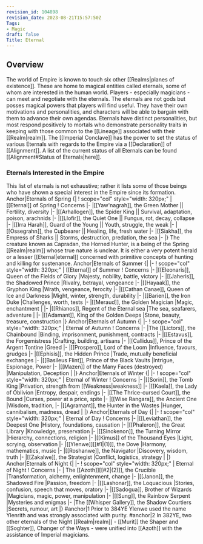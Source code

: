 ```yaml
---
revision_id: 104898
revision_date: 2023-08-21T15:57:50Z
Tags:
- Magic
draft: false
Title: Eternal
---
```

## Overview
The world of Empire is known to touch six other [[Realms|planes of existence]]. These are home to magical entities called eternals, some of whom are interested in the human world. Players - especially magicians - can meet and negotiate with the eternals. The eternals are not gods but posses magical powers that players will find useful. They have their own motivations and personalities, and characters will be able to bargain with them to advance their own agendas.
Eternals have distinct personalities, but most respond positively to mortals who demonstrate personality traits in keeping with those  common to the [[Lineage]] associated with their [[Realm|realm]].
The [[Imperial Conclave]] has the power to set the status of various Eternals with regards to the Empire via a [[Declaration]] of [[Alignment]]. A list of the current status of all Eternals can be found [[Alignment#Status of Eternals|here]].
### Eternals Interested in the Empire
This list of eternals is not exhaustive; rather it lists some of those beings who have shown a special interest in the Empire since its formation.
Anchor|Eternals of Spring
{|
! scope="col" style="width: 320px;" | [[Eternal]] of Spring
! Concerns
|-
|[[Yaw'nagrah]], the Green Mother || Fertility, diversity
|-
|[[Arhallogen]], the Spider King || Survival, adaptation, poison, arachnids
|-
|[[Llofir]], the Quiet One || Fungus, rot, decay, collapse
|-
|[[Irra Harah]], Guard of the Young || Youth, struggle, the weak
|-
|[[Ossegrahn]], the Cupbearer || Healing, life, fresh water
|-
|[[Siakha]], the Empress of Sharks || Storms, destruction, predation, the sea
|-
|}
The creature known as Capradan, the Horned Hunter, is a being of the Spring [[Realm|realm]] whose true nature is unclear. It is either a very potent herald or a lesser [[Eternal|eternal]] concerned with primitive concepts of hunting and killing for sustenance.
Anchor|Eternals of Summer
{|
|-
! scope="col" style="width: 320px;" | [[Eternal]] of Summer
! Concerns
|-
|[[Eleonaris]], Queen of the Fields of Glory
|Majesty, nobility, battle, victory
|-
|[[Jaheris]], the Shadowed Prince
|Rivalry, betrayal, vengeance
|-
|[[Hayaak]], the Gryphon King
|Wrath, vengeance, ferocity
|-
|[[Cathan Canae]], Queen of Ice and Darkness
|Might, winter, strength, durability
|-
|[[Barien]], the Iron Duke
|Challenges, worth, tests
|-
|[[Meraud]], the Golden Magician
|Magic, enchantment
|
|-
|[[Rhianos]], Regent of the Eternal sea
|The sea, seafarers, adventure
|
|-
|[[Adamant]], King of the Golden Deeps
|Stone, beauty, treasure, construction
|}
Anchor|Eternals of Autumn
{|
|-
! scope="col" style="width: 320px;" | Eternal of Autumn
! Concerns
|-
|The [[Lictors]], the Chainbound
|Binding, imprisonment, punishment, contracts
|-
|[[Estavus]], the Forgemistress
|Crafting, building, artisans
|-
|[[Callidus]], Prince of the Argent Tontine
|Greed
|-
|[[Prospero]], Lord of the Loom
|Influence, favours, grudges
|-
|[[Ephisis]], the Hidden Prince
|Trade, mutually beneficial exchanges
|-
|[[Basileus Flint]], Prince of the Black Vaults
|Intrigue, Espionage, Power
|-
|[[Mazen]] of the Many Faces (destroyed)
|Manipulation, Deception
|
|}
Anchor|Eternals of Winter
{|
|-
! scope="col" style="width: 320px;" | Eternal of Winter
! Concerns
|-
|[[Sorin]], the Tomb King
|Privation, strength from [[Weakness|weakness]]
|-
|[[Kaela]], the Lady of Oblivion
|Entropy, despair, endings
|-
|[[The Thrice-cursed Court]], the Bound
|Curses, power at a price, spite
|-
|[[Wise Rangara]], the Ancient One
|Wisdom, tradition, 
|-
|[[Agramant]], the Hunter in the Wastes
|Hunger, cannibalism, madness, dread
|
|}
Anchor|Eternals of Day
{|
|-
! scope="col" style="width: 320px;" | Eternal of Day
! Concerns
|-
|[[Leviathan]], the Deepest One
|History, foundations, causation
|-
|[[Phaleron]], the Great Library
|Knowledge, preservation
|-
|[[Sinokenon]], the Turning Mirror
|Hierarchy, connections, religion
|-
|[[Kimus]] of the Thousand Eyes
|Light, scrying, observation
|-
|[[Ylenwe]][[#1|(1)]], the Dove
|Harmony, mathematics, music
|-
|[[Roshanwe]], the Navigator
|Discovery, wisdom, truth
|-
|[[Zakalwe]], the Strategist
|Conflict, logistics, strategy
|
|}
Anchor|Eternals of Night
{|
|-
! scope="col" style="width: 320px;" | Eternal of Night
! Concerns
|-
| The [[Azoth]][[#2|(2)]], the Crucible
|Transformation, alchemy, enlightenment, change
|-
|[[Janon]], the Shadowed Fire
|Passion, freedom
|-
|[[Lashonar]], the Loquacious
|Stories, confusion, speech that moves, oratory
|-
|[[Sadogua]], Brother of Wizards
|Magicians, magic, power, manipulation
|-
|[[Sung]], the Rainbow Serpent
|Mysteries and enigmas
|-
|The [[Whisper Gallery]], the Shadow Courtiers
|Secrets, rumour, art
|}
#anchor|1 Prior to 384YE Ylenwe used the name Ylenrith and was strongly associated with purity.
#anchor|2 In 382YE, two other eternals of the Night [[Realm|realm]] - [[Murit]] the Shaper and [[Soghter]], Changer of the Ways - were unified into [[Azoth]] with the assistance of Imperial magicians.